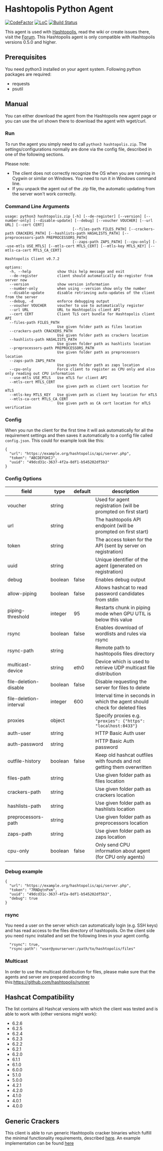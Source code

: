 # Hashtopolis Python Agent

[![CodeFactor](https://www.codefactor.io/repository/github/hashtopolis/agent-python/badge)](https://www.codefactor.io/repository/github/hashtopolis/agent-python)
[![LoC](https://tokei.rs/b1/github/hashtopolis/agent-python?category=code)](https://github.com/hashtopolis/agent-python)
[![Build Status](https://travis-ci.com/hashtopolis/agent-python.svg?branch=master)](https://travis-ci.com/hashtopolis/agent-python)

This agent is used with [Hashtopolis](https://github.com/hashtopolis/server), read the wiki or create issues there, visit the [Forum](https://hashtopolis.org).
This Hashtopolis agent is only compatible with Hashtopolis versions 0.5.0 and higher.

## Prerequisites

You need python3 installed on your agent system. 
Following python packages are required:

* requests
* psutil

## Manual

You can either download the agent from the Hashtopolis new agent page or you can use the url shown there to download the agent with 
wget/curl.

### Run

To run the agent you simply need to call `python3 hashtopolis.zip`. The settings/configurations normally are done via the config file, described in one of the following sections.

Please note:
- The client does not correctly recognize the OS when you are running in Cygwin or similar on Windows. You need to run it in Windows command line.
- If you unpack the agent out of the .zip file, the automatic updating from the server won't work correctly.

### Command Line Arguments

```
usage: python3 hashtopolis.zip [-h] [--de-register] [--version] [--number-only] [--disable-update] [--debug] [--voucher VOUCHER] [--url URL] [--cert CERT]
                               [--files-path FILES_PATH] [--crackers-path CRACKERS_PATH] [--hashlists-path HASHLISTS_PATH] [--preprocessors-path PREPROCESSORS_PATH]
                               [--zaps-path ZAPS_PATH] [--cpu-only] [--use-mtls USE_MTLS] [--mtls-cert MTLS_CERT] [--mtls-key MTLS_KEY] [--mtls-ca-cert MTLS_CA_CERT]

Hashtopolis Client v0.7.2

options:
  -h, --help            show this help message and exit
  --de-register         client should automatically de-register from server now
  --version             show version information
  --number-only         when using --version show only the number
  --disable-update      disable retrieving auto-updates of the client from the server
  --debug, -d           enforce debugging output
  --voucher VOUCHER     voucher to use to automatically register
  --url URL             URL to Hashtopolis client API
  --cert CERT           Client TLS cert bundle for Hashtopolis client API
  --files-path FILES_PATH
                        Use given folder path as files location
  --crackers-path CRACKERS_PATH
                        Use given folder path as crackers location
  --hashlists-path HASHLISTS_PATH
                        Use given folder path as hashlists location
  --preprocessors-path PREPROCESSORS_PATH
                        Use given folder path as preprocessors location
  --zaps-path ZAPS_PATH
                        Use given folder path as zaps location
  --cpu-only            Force client to register as CPU only and also only reading out CPU information
  --use-mtls USE_MTLS   Use mTLS for client API
  --mtls-cert MTLS_CERT
                        Use given path as client cert location for mTLS
  --mtls-key MTLS_KEY   Use given path as client key location for mTLS
  --mtls-ca-cert MTLS_CA_CERT
                        Use given path as CA cert location for mTLS verification
```

### Config

When you run the client for the first time it will ask automatically for all the requirement settings and then saves it automatically to a config file called `config.json`. This could for example look like this:

```
{
  "url": "https://example.org/hashtopolis/api/server.php", 
  "token": "ABCDEFGHIJ", 
  "uuid": "49dcd31c-3637-4f2a-8df1-b545202df5b3"
}
```

### Config Options

| field                 | type    | default | description                                                                |
|-----------------------|---------|---------|----------------------------------------------------------------------------|
| voucher               | string  |         | Used for agent registration (will be prompted on first start)              |
| url                   | string  |         | The hashtopolis API endpoint (will be prompted on first start)             |
| token                 | string  |         | The access token for the API (sent by server on registration)              |
| uuid                  | string  |         | Unique identifier of the agent (generated on registration)                 |
| debug                 | boolean | false   | Enables debug output                                                       |
| allow-piping          | boolean | false   | Allows hashcat to read password candidates from stdin                      |
| piping-threshold      | integer | 95      | Restarts chunk in piping mode when GPU UTIL is below this value            |
| rsync                 | boolean | false   | Enables download of wordlists and rules via rsync                          |
| rsync-path            | string  |         | Remote path to hashtopolis files directory                                 |
| multicast-device      | string  | eth0    | Device which is used to retrieve UDP multicast file distribution           |
| file-deletion-disable | boolean | false   | Disable requesting the server for files to delete                          |
| file-deletion-interval| integer | 600     | Interval time in seconds in which the agent should check for deleted files |
| proxies               | object  |         | Specify proxies e.g. `"proxies": {"https": "localhost:8433"}`              |
| auth-user             | string  |         | HTTP Basic Auth user                                                       |
| auth-password         | string  |         | HTTP Basic Auth password                                                   |
| outfile-history       | boolean | false   | Keep old hashcat outfiles with founds and not getting them overwritten     |
| files-path            | string  |         | Use given folder path as files location                                    |
| crackers-path         | string  |         | Use given folder path as crackers location                                 |
| hashlists-path        | string  |         | Use given folder path as hashlists location                                |
| preprocessors-path    | string  |         | Use given folder path as preprocessors location                            |
| zaps-path             | string  |         | Use given folder path as zaps location                                     |
| cpu-only              | boolean | false   | Only send CPU information about agent (for CPU only agents)                |

### Debug example

```
{
  "url": "https://example.org/hashtopolis/api/server.php", 
  "token": "7RNDqtnPxm",
  "uuid": "49dcd31c-3637-4f2a-8df1-b545202df5b3",
  "debug": true
}
```

### rsync

You need a user on the server which can automatically login (e.g. SSH keys) and has read access to the files directory of hashtopolis. On the client side you need rsync installed and set the following lines in your agent config.

```
  "rsync": true,
  "rsync-path": "user@yourserver:/path/to/hashtopolis/files"
```

### Multicast

In order to use the multicast distribution for files, please make sure that the agents and server are prepared according to this:https://github.com/hashtopolis/runner

## Hashcat Compatibility

The list contains all Hashcat versions with which the client was tested and is able to work with (other versions might work):

* 6.2.6
* 6.2.5
* 6.2.4
* 6.2.3
* 6.2.2
* 6.2.1
* 6.2.0
* 6.1.1
* 6.1.0
* 6.0.0
* 5.1.0
* 5.0.0
* 4.2.1
* 4.2.0
* 4.1.0
* 4.0.1
* 4.0.0

## Generic Crackers

This client is able to run generic Hashtopolis cracker binaries which fulfill the minimal functionality requirements, described [here](https://github.com/s3inlc/hashtopolis/tree/master/doc/README.md). An example implementation can be found [here](https://github.com/hashtopolis/generic-cracker)
